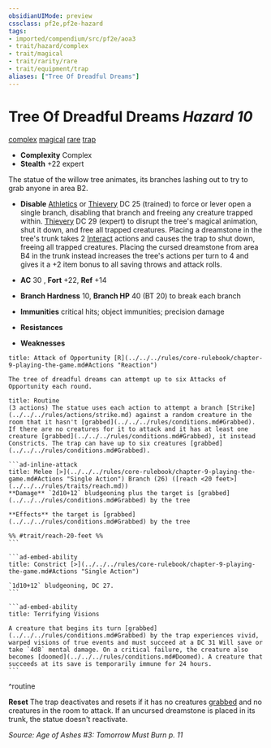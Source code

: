 ```yaml
---
obsidianUIMode: preview
cssclass: pf2e,pf2e-hazard
tags:
- imported/compendium/src/pf2e/aoa3
- trait/hazard/complex
- trait/magical
- trait/rarity/rare
- trait/equipment/trap
aliases: ["Tree Of Dreadful Dreams"]
---
```

# Tree Of Dreadful Dreams *Hazard 10*  
[complex](complex.md)  [magical](magical.md)  [rare](rare.md)  [trap](trap.md)  

- **Complexity** Complex
- **Stealth** +22 expert  

The statue of the willow tree animates, its branches lashing out to try to grab anyone in area B2.

- **Disable** [Athletics](../../skills.md#Athletics) or [Thievery](../../skills.md#Thievery) DC 25 (trained) to force or lever open a single branch, disabling that branch and freeing any creature trapped within. [Thievery](../../skills.md#Thievery) DC 29 (expert) to disrupt the tree's magical animation, shut it down, and free all trapped creatures. Placing a dreamstone in the tree's trunk takes 2 [Interact](interact.md) actions and causes the trap to shut down, freeing all trapped creatures. Placing the cursed dreamstone from area B4 in the trunk instead increases the tree's actions per turn to 4 and gives it a +2 item bonus to all saving throws and attack rolls.  

- **AC** 30 , **Fort** +22, **Ref** +14
- **Branch Hardness** 10, **Branch HP** 40 (BT 20) to break each branch
- **Immunities** critical hits; object immunities; precision damage
- **Resistances** 
- **Weaknesses** 
     
```ad-embed-ability
title: Attack of Opportunity [R](../../../rules/core-rulebook/chapter-9-playing-the-game.md#Actions "Reaction")

The tree of dreadful dreams can attempt up to six Attacks of Opportunity each round.
```

````ad-pf2-summary
title: Routine
(3 actions) The statue uses each action to attempt a branch [Strike](../../../rules/actions/strike.md) against a random creature in the room that it hasn't [grabbed](../../../rules/conditions.md#Grabbed). If there are no creatures for it to attack and it has at least one creature [grabbed](../../../rules/conditions.md#Grabbed), it instead Constricts. The trap can have up to six creatures [grabbed](../../../rules/conditions.md#Grabbed).

```ad-inline-attack
title: Melee [>](../../../rules/core-rulebook/chapter-9-playing-the-game.md#Actions "Single Action") Branch (26) ([reach <20 feet>](../../../rules/traits/reach.md))
**Damage** `2d10+12` bludgeoning plus the target is [grabbed](../../../rules/conditions.md#Grabbed) by the tree 
 
**Effects** the target is [grabbed](../../../rules/conditions.md#Grabbed) by the tree

%% #trait/reach-20-feet %%
```

```ad-embed-ability
title: Constrict [>](../../../rules/core-rulebook/chapter-9-playing-the-game.md#Actions "Single Action")

`1d10+12` bludgeoning, DC 27.
```

```ad-embed-ability
title: Terrifying Visions

A creature that begins its turn [grabbed](../../../rules/conditions.md#Grabbed) by the trap experiences vivid, warped visions of true events and must succeed at a DC 31 Will save or take `4d8` mental damage. On a critical failure, the creature also becomes [doomed](../../../rules/conditions.md#Doomed). A creature that succeeds at its save is temporarily immune for 24 hours.
```
````
^routine

**Reset** The trap deactivates and resets if it has no creatures [grabbed](conditions.md#Grabbed) and no creatures in the room to attack. If an uncursed dreamstone is placed in its trunk, the statue doesn't reactivate.  

*Source: Age of Ashes #3: Tomorrow Must Burn p. 11*
